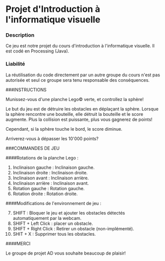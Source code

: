 # Projet d'Introduction à l'informatique visuelle

### Description
Ce jeu est notre projet du cours d'introduction à l'informatique visuelle. 
Il est codé en Processing (Java). 

### Liabilité
La réutilisation du code directement par un autre groupe du cours n'est 
pas autorisée et seul ce groupe sera tenu responsable des conséquences.


###INSTRUCTIONS

Munissez-vous d'une planche Lego© verte, et controllez la sphère!

Le but du jeu est de détruire les obstacles en déplaçant la sphère.
Lorsque la sphère rencontre une bouteille, elle détruit la bouteille et le score augmente. Plus la collision est puissante, plus vous gagnerez de points!

Cependant, si la sphère touche le bord, le score diminue.

Arriverez-vous à dépasser les 10'000 points?


###COMMANDES DE JEU

####Rotations de la planche Lego :
  1. Inclinaison gauche : Inclinaison gauche.
  2. Inclinaison droite : Inclinaison droite.
  3. Inclinaison avant : Inclinaison arrière.
  4. Inclinaison arrière : Inclinaison avant.
  5. Rotation gauche : Rotation gauche.
  6. Rotation droite : Rotation droite.
  
####Modifications de l'environnement de jeu :

  7. SHIFT : Bloquer le jeu et ajouter les obstacles détectés automatiquement par la webcam.
  8. SHIFT + Left Click : placer un obstacle.
  9. SHIFT + Right Click : Retirer un obstacle (non-implémenté).
  10. SHIT + X : Supprimer tous les obstacles.
  
####MERCI

Le groupe de projet AD vous souhaite beaucoup de plaisir!
  
